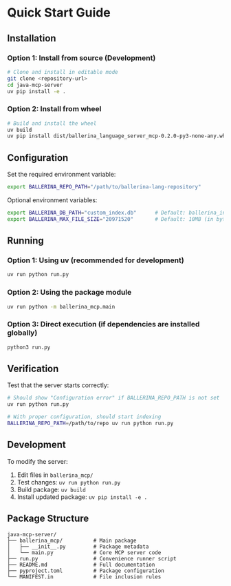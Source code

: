 # Quick Start Guide

## Installation

### Option 1: Install from source (Development)
```bash
# Clone and install in editable mode
git clone <repository-url>
cd java-mcp-server
uv pip install -e .
```

### Option 2: Install from wheel
```bash
# Build and install the wheel
uv build
uv pip install dist/ballerina_language_server_mcp-0.2.0-py3-none-any.whl
```

## Configuration

Set the required environment variable:
```bash
export BALLERINA_REPO_PATH="/path/to/ballerina-lang-repository"
```

Optional environment variables:
```bash
export BALLERINA_DB_PATH="custom_index.db"      # Default: ballerina_index.db
export BALLERINA_MAX_FILE_SIZE="20971520"       # Default: 10MB (in bytes)
```

## Running

### Option 1: Using uv (recommended for development)
```bash
uv run python run.py
```

### Option 2: Using the package module
```bash
uv run python -m ballerina_mcp.main
```

### Option 3: Direct execution (if dependencies are installed globally)
```bash
python3 run.py
```

## Verification

Test that the server starts correctly:
```bash
# Should show "Configuration error" if BALLERINA_REPO_PATH is not set
uv run python run.py

# With proper configuration, should start indexing
BALLERINA_REPO_PATH=/path/to/repo uv run python run.py
```

## Development

To modify the server:

1. Edit files in `ballerina_mcp/`
2. Test changes: `uv run python run.py`
3. Build package: `uv build`
4. Install updated package: `uv pip install -e .`

## Package Structure

```
java-mcp-server/
├── ballerina_mcp/          # Main package
│   ├── __init__.py         # Package metadata
│   └── main.py             # Core MCP server code
├── run.py                  # Convenience runner script
├── README.md               # Full documentation
├── pyproject.toml          # Package configuration
└── MANIFEST.in             # File inclusion rules
```
